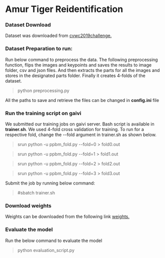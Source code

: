# Amur Tiger Reidentification

### **Dataset Download**

Dataset was downloaded from [cvwc2019challenge.](https://cvwc2019.github.io/challenge.html)

### **Dataset Preparation to run:**

Run below command to preprocess the data. The following preprocessing function, flips the images and keypoints and saves the results to image folder, csv and json files. And then extracts the parts for 
all the images and stores in the designated parts folder. Finally it creates 4-folds of the dataset.

> python preprocessing.py

All the paths to save and retrieve the files can be changed in **config.ini** file

### **Run the training script on gaivi**

We submitted our training jobs on gaivi server. Bash script is available in **trainer.sh**.
We used 4-fold cross validation for training. To run for a respective fold, change the --fold argument in trainer.sh as shown below.

> srun python -u ppbm_fold.py  --fold=0 > fold0.out

> srun python -u ppbm_fold.py  --fold=1 > fold1.out

> srun python -u ppbm_fold.py  --fold=2 > fold2.out

> srun python -u ppbm_fold.py  --fold=3 > fold3.out


Submit the job by running below command:

> #sbatch trainer.sh

### **Download weights**

Weights can be downloaded from the following link [weights.](https://drive.google.com/drive/folders/1aq__6ja3hJiqGl5eH5bQL-_9QE0w9Dxe?usp=sharing)

### **Evaluate the model**

Run the below command to evaluate the model

> python evaluation_script.py
